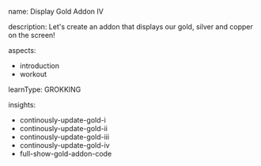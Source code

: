 name: Display Gold Addon IV

description: Let's create an addon that displays our gold, silver and copper on the screen!

aspects:
  - introduction
  - workout

learnType: GROKKING

insights:
  - continously-update-gold-i
  - continously-update-gold-ii
  - continously-update-gold-iii
  - continously-update-gold-iv
  - full-show-gold-addon-code
